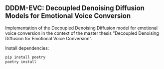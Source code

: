 ## DDDM-EVC: Decoupled Denoising Diffusion Models for Emotional Voice Conversion
Implementation of the Decoupled Denoising Diffusion model for emotional voice conversion in the context of the master thesis "Decoupled Denoising Diffusion for Emotional Voice Conversion".

Install dependencies:
```bash
pip install poetry
poetry install
```
